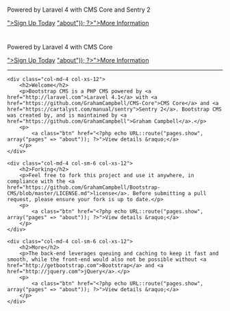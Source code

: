 <div class="hidden-xs">
    <div class="jumbotron">
        <div class="hidden-sm">
            <h1><?php echo Config::get("cms.name"); ?></h1>
        </div>
        <div class="visible-sm">
            <h1><?php echo Config::get("cms.name"); ?></h1>
        </div>
        <p class="lead">Powered by Laravel 4 with CMS Core and Sentry 2</p>
        <?php if (Config::get('cms.regallowed')) { ?>
            <a class="btn btn-lg btn-success" href="<?php echo URL::route("account.register"); ?>">Sign Up Today</a>
        <?php } else { ?>
            <a class="btn btn-lg btn-success" href="<?php echo URL::route("pages.show", array("pages" => "about")); ?>">More Information</a>
        <?php } ?>
    </div>
</div>

<div class="visible-xs">
    <div class="jumbotron">
        <h1><?php echo Config::get("cms.name"); ?></h1>
        <p class="lead">Powered by Laravel 4 with CMS Core</p>
        <?php if (Config::get('cms.regallowed')) { ?>
            <a class="btn btn-lg btn-success" href="<?php echo URL::route("account.register"); ?>">Sign Up Today</a>
        <?php } else { ?>
            <a class="btn btn-lg btn-success" href="<?php echo URL::route("pages.show", array("pages" => "about")); ?>">More Information</a>
        <?php } ?>
    </div>
</div>

<hr>

<div class="row">

    <div class="col-md-4 col-xs-12">
        <h2>Welcome</h2>
        <p>Bootstrap CMS is a PHP CMS powered by <a href="http://laravel.com">Laravel 4.1</a> with <a href="https://github.com/GrahamCampbell/CMS-Core">CMS Core</a> and <a href="https://cartalyst.com/manual/sentry">Sentry 2</a>. Bootstrap CMS was created by, and is maintained by <a href="https://github.com/GrahamCampbell">Graham Campbell</a>.</p>
        <p>
            <a class="btn" href="<?php echo URL::route("pages.show", array("pages" => "about")); ?>">View details &raquo;</a>
        </p>
    </div>

    <div class="col-md-4 col-sm-6 col-xs-12">
        <h2>Forking</h2>
        <p>Feel free to fork this project and use it anywhere, in compliance with the <a href="https://github.com/GrahamCampbell/Bootstrap-CMS/blob/master/LICENSE.md">license</a>. Before submitting a pull request, please ensure your fork is up to date.</p>
        <p>
            <a class="btn" href="<?php echo URL::route("pages.show", array("pages" => "about")); ?>">View details &raquo;</a>
        </p>
    </div>

    <div class="col-md-4 col-sm-6 col-xs-12">
        <h2>More</h2>
        <p>The back-end leverages queuing and caching to keep it fast and smooth, while the front-end would also not be possible without <a href="http://getbootstrap.com">Bootstrap</a> and <a href="http://jquery.com">jQuery</a>.</p>
        <p>
            <a class="btn" href="<?php echo URL::route("pages.show", array("pages" => "about")); ?>">View details &raquo;</a>
        </p>
    </div>

</div>
